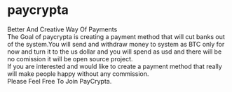 # paycrypta

Better And Creative Way Of Payments<br>
The Goal of paycrypta is creating a payment method that will cut banks out of the system.You will send and withdraw money to system as BTC only for now and turn it to the us dollar and you will spend as usd and there will be no comission it will be open source project.    <br>
If you are interested and would like to create a payment method that really will make people happy without any commission. <br>  Please Feel Free To Join PayCrypta.

